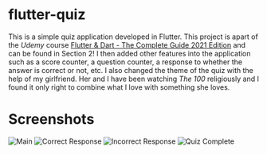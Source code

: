 # flutter-quiz
This is a simple quiz application developed in Flutter. This project is apart of the *Udemy* course [Flutter & Dart - The Complete Guide 2021 Edition](https://www.udemy.com/course/learn-flutter-dart-to-build-ios-android-apps/) and can be found in Section 2! I then added other features into the application such as a score counter, a question counter, a response to whether the answer is correct or not, etc. I also changed the theme of the quiz with the help of my girlfriend. Her and I have been watching *The 100* religiously and I found it only right to combine what I love with something she loves.

# Screenshots
![Main](https://i.ibb.co/3C6N26j/main.png)
![Correct Response](https://i.ibb.co/y4cYTyr/correct.png)
![Incorrect Response](https://i.ibb.co/Yj9sb9R/incorrect.png)
![Quiz Complete](https://i.ibb.co/Tmb81Ny/complete.png)
